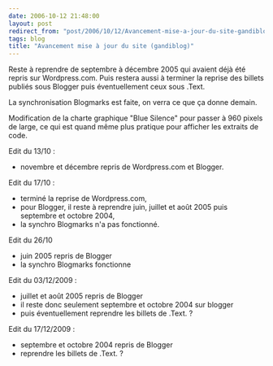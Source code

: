 ```yaml
---
date: 2006-10-12 21:48:00
layout: post
redirect_from: "post/2006/10/12/Avancement-mise-a-jour-du-site-gandiblog"
tags: blog
title: "Avancement mise à jour du site (gandiblog)"
---
```


Reste à reprendre de septembre à décembre 2005 qui avaient déjà été repris
sur Wordpress.com. Puis restera aussi à terminer la reprise des billets publiés
sous Blogger puis éventuellement ceux sous .Text.

La synchronisation Blogmarks est faite, on verra ce que ça donne demain.

Modification de la charte graphique "Blue Silence" pour passer à 960 pixels
de large, ce qui est quand même plus pratique pour afficher les extraits de
code.

Edit du 13/10 :

* novembre et décembre repris de Wordpress.com et Blogger.

Edit du 17/10 :

* terminé la reprise de Wordpress.com,
* pour Blogger, il reste à reprendre juin, juillet et août 2005 puis
septembre et octobre 2004,
* la synchro Blogmarks n'a pas fonctionné.

Edit du 26/10

* juin 2005 repris de Blogger
* la synchro Blogmarks fonctionne

Edit du 03/12/2009 :

* juillet et août 2005 repris de Blogger
* il reste donc seulement septembre et octobre 2004 sur blogger
* puis éventuellement reprendre les billets de .Text. ?

Edit du 17/12/2009 :

* septembre et octobre 2004 repris de Blogger
* reprendre les billets de .Text. ?
